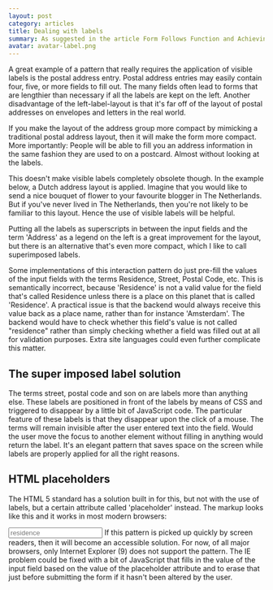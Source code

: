 ```yaml
---
layout: post
category: articles
title: Dealing with labels
summary: As suggested in the article Form Follows Function and Achieving Thereof, every input element on a form should ideally have a label. Labels give more meaning to input elements and makes them accessible. This article dives into dealing with labels and input fields for postal addresses on forms.
avatar: avatar-label.png
---
```


A great example of a pattern that really requires the application of visible labels is the postal address entry. Postal address entries may easily contain four, five, or more fields to fill out. The many fields often lead to forms that are lengthier than necessary if all the labels are kept on the left. Another disadvantage of the left-label-layout is that it's far off of the layout of postal addresses on envelopes and letters in the real world.



If you make the layout of the address group more compact by mimicking a traditional postal address layout, then it will make the form more compact. More importantly: People will be able to fill you an address information in the same fashion they are used to on a postcard. Almost without looking at the labels.

This doesn't make visible labels completely obsolete though. In the example below, a Dutch address layout is applied. Imagine that you would like to send a nice bouquet of flower to your favourite blogger in The Netherlands. But if you've never lived in The Netherlands, then you're not likely to be familiar to this layout. Hence the use of visible labels will be helpful.



Putting all the labels as superscripts in between the input fields and the term 'Address' as a legend on the left is a great improvement for the layout, but there is an alternative that's even more compact, which I like to call superimposed labels.



Some implementations of this interaction pattern do just pre-fill the values of the input fields with the terms Residence, Street, Postal Code, etc. This is semantically incorrect, because 'Residence' is not a valid value for the field that's called Residence unless there is a place on this planet that is called 'Residence'. A practical issue is that the backend would always receive this value back as a place name, rather than for instance 'Amsterdam'. The backend would have to check whether this field's value is not called "residence" rather than simply checking whether a field was filled out at all for validation purposes. Extra site languages could even further complicate this matter.

## The super imposed label solution

The terms street, postal code and son on are labels more than anything else. These labels are positioned in front of the labels by means of CSS and triggered to disappear by a little bit of JavaScript code. The particular feature of these labels is that they disappear upon the click of a mouse. The terms will remain invisible after the user entered text into the field. Would the user move the focus to another element without filling in anything would return the label. It's an elegant pattern that saves space on the screen while labels are properly applied for all the right reasons.

## HTML placeholders

The HTML 5 standard has a solution built in for this, but not with the use of labels, but a certain attribute called 'placeholder' instead. The markup looks like this and it works in most modern browsers:

<input type="text" placeholder="residence" />
If this pattern is picked up quickly by screen readers, then it will become an accessible solution. For now, of all major browsers, only Internet Explorer (9) does not support the pattern. The IE problem could be fixed with a bit of JavaScript that fills in the value of the input field based on the value of the placeholder attribute and to erase that just before submitting the form if it hasn't been altered by the user.

